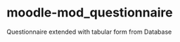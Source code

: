 moodle-mod_questionnaire
========================

Questionnaire extended with tabular form from Database
